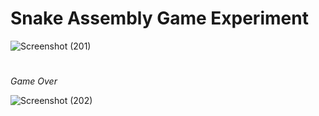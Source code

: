 # Snake Assembly Game Experiment

![Screenshot (201)](https://github.com/Sergiu3107/SNAKE-Assembly/assets/62149434/e6705a73-2e04-4fee-b6f8-527cdf2e22ea)

#
*Game Over*

![Screenshot (202)](https://github.com/Sergiu3107/SNAKE-Assembly/assets/62149434/22b647c5-2991-4796-bec8-16d61c8cd10e)
